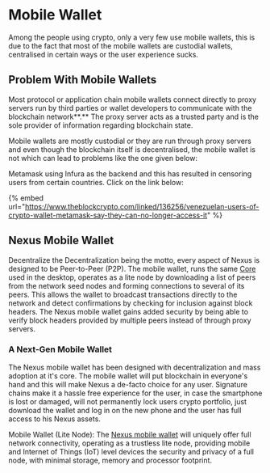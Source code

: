 # Mobile Wallet

Among the people using crypto, only a very few use mobile wallets, this is due to the fact that most of the mobile wallets are custodial wallets, centralised in certain ways or the user experience sucks.&#x20;



## Problem With Mobile Wallets

Most protocol or application chain mobile wallets connect directly to proxy servers run by third parties or wallet developers to communicate with the blockchain network**.** The proxy server acts as a trusted party and is the sole provider of information regarding blockchain state.&#x20;

Mobile wallets are mostly custodial or they are run through proxy servers and even though the blockchain itself is decentralised, the mobile wallet is not which can lead to problems like the one given below:

Metamask using Infura as the backend and this has resulted in censoring users from certain countries. Click on the link below:

{% embed url="https://www.theblockcrypto.com/linked/136256/venezuelan-users-of-crypto-wallet-metamask-say-they-can-no-longer-access-it" %}

## Nexus Mobile Wallet

Decentralize the Decentralization being the motto, every aspect of Nexus is designed to be Peer-to-Peer (P2P). The mobile wallet, runs the same [Core](../../fundamentals/nexus-explained/nodes-and-core.md#evm) used in the desktop, operates as a lite node by downloading a list of peers from the network seed nodes and forming connections to several of its peers. This allows the wallet to broadcast transactions directly to the network and detect confirmations by checking for inclusion against block headers. The Nexus mobile wallet gains added security by being able to verify block headers provided by multiple peers instead of through  proxy servers.

### **A Next-Gen Mobile Wallet**

The Nexus mobile wallet has been designed with decentralization and mass adoption at it's core. The mobile wallet will put blockchain in everyone's hand and this will make Nexus a de-facto choice for any user. Signature chains make it a hassle free experience for the user, in case the smartphone is lost or damaged, will not permanently lock users crypto portfolio, just download the wallet and log in on the new phone and the user has full access to his Nexus assets.

Mobile Wallet (Lite Node): The [Nexus mobile wallet](https://www.publish0x.com/nexus-blockchain-technical-articles/the-nexus-mobile-wallet-embodying-the-next-evolution-of-bloc-xllmjdp) will uniquely offer full network connectivity, operating as a trustless lite node, providing mobile and Internet of Things (IoT) level devices the security and privacy of a full node, with minimal storage, memory and processor footprint.
